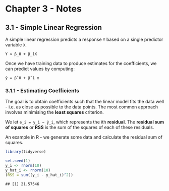 # Chapter 3 - Notes

## 3.1 - Simple Linear Regression

A simple linear regression predicts a response `Y` based on a single predictor variable `X`. 
```
Y ≈ β_0 + β_1X
```

Once we have training data to produce estimates for the coefficients, we can predict values by computing:
```
ŷ = β̂ 0 + β̂ 1 x
```

### 3.1.1 - Estimating Coefficients

The goal is to obtain coefficients such that the linear model fits the data well - i.e. as close as possible to the data points. The most common approach involves minimising the **least squares** criterion.

We let `e_i = y_i − ŷ_i`, which represents the *i*th **residual**. The **residual sum of squares** or **RSS** is the sum of the squares of each of these residuals.

An example in R - we generate some data and calculate the residual sum of squares.


```r
library(tidyverse)
```

```r
set.seed(1)
y_i <- rnorm(10)
y_hat_i <- rnorm(10)
(RSS = sum((y_i - y_hat_i)^2))
```

```
## [1] 21.57546
```


